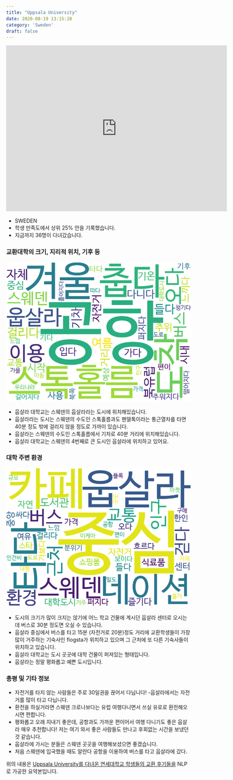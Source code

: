 ```yaml
---
title: "Uppsala University"
date: 2020-08-19 13:15:28
category: 'Sweden'
draft: false
---
```


<iframe
width="600"
height="450"
frameborder="0" style="border:0"
src="https://www.google.com/maps/embed/v1/place?key=AIzaSyC9e1AME-pVmWC4hBpFdu5S4dKzyepa3HQ&q=Uppsala+University&center=59.8509005,17.6300093&zoom=14" allowfullscreen>
</iframe>

* SWEDEN
* 학생 만족도에서 상위 25% 안을 기록했습니다.
* 지금까지 36명이 다녀갔습니다. 

### 교환대학의 크기, 지리적 위치, 기후 등

![gen_info-WordCloud](../univ_wordclouds_okt/gen_info/SE000010_gen_info_okt.png)

* 웁살라 대학교는 스웨덴의 웁살라라는 도시에 위치해있습니다.
* 웁살라라는 도시는 스웨덴의 수도인 스톡홀름과도 펜델톡이라는 통근열차를 타면 40분 정도 밖에 걸리지 않을 정도로 가까이 있습니다.
* 웁살라는 스웨덴의 수도인 스톡홀름에서 기차로 40분 거리에 위치해있습니다.
* 웁살라 대학교는 스웨덴의 4번째로 큰 도시인 웁살라에 위치하고 있어요.


### 대학 주변 환경

![env_info-WordCloud](../univ_wordclouds_okt/env_info/SE000010_env_info_okt.png)

* 도시의 크기가 많이 크지는 않기에 어느 학교 건물에 계시던 웁살라 센터로 오시는데 버스로 30분 정도면 오실 수 있습니다.
* 웁살라 중심에서 버스를 타고 15분 (자전거로 20분)정도 거리에 교환학생들이 가장 많이 거주하는 기숙사인 flogsta가 위치하고 있으며 그 근처에 또 다른 기숙사들이 위치하고 있습니다.
* 웁살라 대학교는 도시 곳곳에 대학 건물이 퍼져있는 형태입니다.
* 웁살라는 정말 평화롭고 예쁜 도시입니다.


### 총평 및 기타 정보 
* 자전거를 타지 않는 사람들은 주로 30일권을 끊어서 다닙니다! -웁살라에서는 자전거를 많이 타고 다닙니다.
* 환전을 하실거라면 스웨덴 크로나보다는 유럽 여행다니면서 쓰실 유로로 환전해오시면 편합니다.
* 평화롭고 오래 지내기 좋은데, 공항과도 가까운 편이어서 여행 다니기도 좋은 웁살라 매우 추천합니다! 저는 여기 와서 좋은 사람들도 만나고 후회없는 시간을 보냈던 것 같습니다.
* 웁살라에 가시는 분들은 스웨덴 곳곳을 여행해보셨으면 좋겠습니다.
* 처음 스웨덴에 입국했을 때도 알란다 공항을 이용하여 버스를 타고 웁살라에 갔다.


위의 내용은 [Uppsala University를 다녀온 연세대학교 학생들의 교환 후기들을](http://oia.yonsei.ac.kr/partner/expReport.asp?ucode=SE000010&bgbn=A) NLP로 가공한 요약본입니다. 
